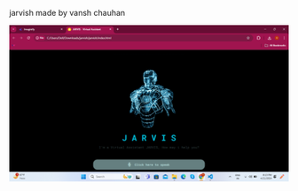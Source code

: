 jarvish made by vansh chauhan

![alert](https://github.com/vanshchauhan21/Jarvish-/blob/main/jarvish.png?raw=true)
